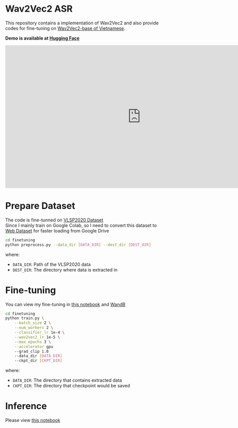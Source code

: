 # Wav2Vec2 ASR
This repository contains a implementation of Wav2Vec2 and also provide codes for fine-tuning on [Wav2Vec2-base of Vietnamese](https://huggingface.co/nguyenvulebinh/wav2vec2-base-vi). <br>

**Demo is available at [Hugging Face](https://hoang1007-wav2vec2.hf.space)**

<iframe
	src="https://hoang1007-wav2vec2.hf.space"
	frameborder="0"
	width="850"
	height="450"
></iframe>

# Prepare Dataset
The code is fine-tunned on [VLSP2020 Dataset](https://institute.vinbigdata.org/events/vinbigdata-chia-se-100-gio-du-lieu-tieng-noi-cho-cong-dong/) <br>
Since I mainly train on Google Colab, so I need to convert this dataset to [Web Dataset](https://github.com/webdataset/webdataset) for faster loading from Google Drive
```bash
cd finetuning
python preprocess.py --data_dir [DATA_DIR] --dest_dir [DEST_DIR]
```
where:
- `DATA_DIR`: Path of the VLSP2020 data
- `DEST_DIR`: The directory where data is extracted in

# Fine-tuning
You can view my fine-tuning in [this notebook](./notebooks/finetuning.ipynb) and [WandB](https://wandb.ai/hoang1007/Wav2Vec2?workspace=user-hoang1007)
```bash
cd finetuning
python train.py \
    --batch_size 2 \
    --num_workers 2 \
    --classifier_lr 1e-4 \
    --wav2vec2_lr 1e-5 \
    --max_epochs 3 \
    --accelerator gpu
    --grad_clip 1.0
    --data_dir [DATA_DIR]
    --ckpt_dir [CKPT_DIR]
```
where:
- `DATA_DIR`: The directory that contains extracted data
- `CKPT_DIR`: The directory that checkpoint would be saved

# Inference
Please view [this notebook](./notebooks/test.ipynb)